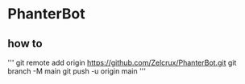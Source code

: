 # PhanterBot
## how to
'''
git remote add origin https://github.com/Zelcrux/PhanterBot.git
git branch -M main
git push -u origin main
'''
